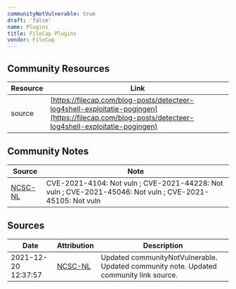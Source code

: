 ```yaml
---
communityNotVulnerable: true
draft: 'false'
name: Plugins
title: FileCap Plugins
vendor: FileCap
---
```



## Community Resources
| Resource | Link |
| --- | --- |
| source | [https://filecap.com/blog-posts/detecteer-log4shell-exploitatie-pogingen](https://filecap.com/blog-posts/detecteer-log4shell-exploitatie-pogingen) |

## Community Notes
| Source | Note |
| --- | --- |
| [NCSC-NL](https://github.com/NCSC-NL/log4shell/blob/main/software/README.md) | CVE-2021-4104: Not vuln ; CVE-2021-44228: Not vuln ; CVE-2021-45046: Not vuln ; CVE-2021-45105: Not vuln </ul> |

## Sources
| Date | Attribution | Description |
| --- | --- | --- |
| 2021-12-20 12:37:57 | [NCSC-NL](https://github.com/NCSC-NL/log4shell/blob/main/software/README.md) | Updated communityNotVulnerable. Updated community note. Updated community link source.  |
